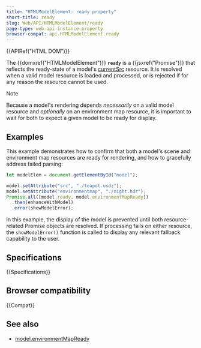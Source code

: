 ```yaml
---
title: "HTMLModelElement: ready property"
short-title: ready
slug: Web/API/HTMLModelElement/ready
page-type: web-api-instance-property
browser-compat: api.HTMLModelElement.ready
---
```


{{APIRef("HTML DOM")}}

The {{domxref("HTMLModelElement")}}
**`ready`** is a {{jsxref("Promise")}} that reflects the ready-state of a model's [currentSrc](/en-US/docs/Web/API/HTMLModelElement/currentSrc) resource. It is resolved when a valid model resource is loaded and processed, or is rejected if for any reason the resource cannot be used.

> [!NOTE]
> Because a model's rendering depends _necessarily_ on a valid
> model resource and _optionally_ on an environment map resource, it is
> important to wait for both to expect a given model to be ready for display.

## Examples

This example demonstrates how to confirm that both a model's scene and environment map resources are ready for rendering, and how to gracefully address failed parsing:

```js
let modelElem = document.getElementById("model");

model.setAttribute("src", "./teapot.usdz");
model.setAttribute("environmentmap", "./night.hdr");
Promise.all([model.ready, model.environmentMapReady])
  .then(enhanceWithModel)
  .error(showModelError);
```

In this example, the display of the model is prevented until both
resource-related Promise objects are resolved. If processing fails on either
resource, the `showModelError()` function is called to display any relevant
fallback capability to the user.

## Specifications

{{Specifications}}

## Browser compatibility

{{Compat}}

## See also

- [model.environmentMapReady](/en-US/docs/Web/API/HTMLModelElement/environmentMapReady)
